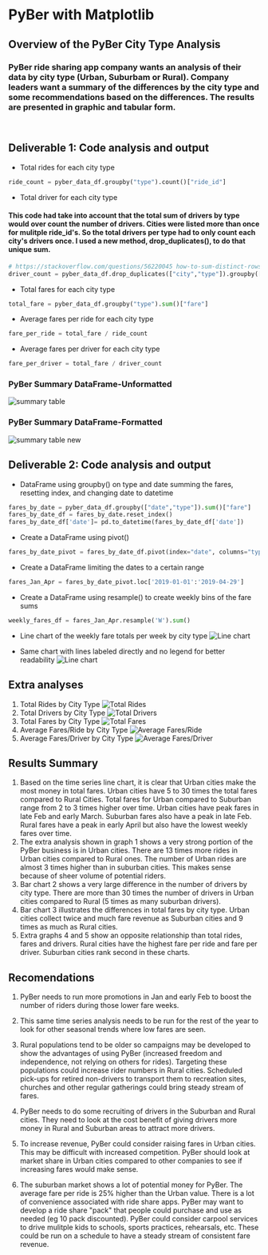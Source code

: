 # PyBer with Matplotlib

## Overview of the PyBer City Type Analysis

### PyBer ride sharing app company wants an analysis of their data by city type (Urban, Suburbam or Rural). Company leaders want a summary of the differences by the city type and some recommendations based on the differences. The results are presented in graphic and tabular form.
`  ` 
## Deliverable 1: Code analysis and output
- Total rides for each city type
```python
ride_count = pyber_data_df.groupby("type").count()["ride_id"]
```
- Total driver for each city type
#### This code had take into account that the total sum of drivers by type would over count the number of drivers. Cities were listed more than once for mulitple ride_id's. So the total drivers per type had to only count each city's drivers once. I used a new method, drop_duplicates(), to do that unique sum.
```python
# https://stackoverflow.com/questions/56220045 how-to-sum-distinct-rows-in-a-pandas-dataframe
driver_count = pyber_data_df.drop_duplicates(["city","type"]).groupby(["type"]).sum()["driver_count"]
```
- Total fares for each city type
```python
total_fare = pyber_data_df.groupby("type").sum()["fare"]
```
- Average fares per ride for each city type
```python
fare_per_ride = total_fare / ride_count
```
- Average fares per driver for each city type
```python
fare_per_driver = total_fare / driver_count
```


### PyBer Summary DataFrame-Unformatted
![summary table](./Resources/pyber_summary_df_unformatted.png) 
### PyBer Summary DataFrame-Formatted
![summary table new](./Resources/pyber_summary_df.png) 

## Deliverable 2: Code analysis and output

- DataFrame using groupby() on type and date summing the fares, resetting index, and changing date to datetime
```python 
fares_by_date = pyber_data_df.groupby(["date","type"]).sum()["fare"]
fares_by_date_df = fares_by_date.reset_index()
fares_by_date_df['date']= pd.to_datetime(fares_by_date_df['date'])
```
- Create a DataFrame using pivot()
```python
fares_by_date_pivot = fares_by_date_df.pivot(index="date", columns="type", values="fare")
```
- Create a DataFrame limiting the dates to a certain range
```python
fares_Jan_Apr = fares_by_date_pivot.loc['2019-01-01':'2019-04-29']
```
- Create a DataFrame using resample() to create weekly bins of the fare sums
```python
weekly_fares_df = fares_Jan_Apr.resample('W').sum()
```
- Line chart of the weekly fare totals per week by city type
![Line chart](./analysis/PyBer_fare_summary.png)

- Same chart with lines labeled directly and no legend for better readability
![Line chart](./analysis/PyBer_fare_summary_new.png)


## Extra analyses

1. Total Rides by City Type
![Total Rides](./analysis/PyBer_fare_summary_rides.png)
1. Total Drivers by City Type
![Total Drivers](./analysis/PyBer_fare_summary_drivers.png)
1. Total Fares by City Type
![Total Fares](./analysis/PyBer_fare_summary_fares.png)
1. Average Fares/Ride by City Type
![Average Fares/Ride](./analysis/PyBer_fare_summary_farespercity.png)
1. Average Fares/Driver by City Type
![Average Fares/Driver](./analysis/PyBer_fare_summary_faresperdriver.png)

## Results Summary
1. Based on the time series line chart, it is clear that Urban cities make the most money in total fares. Urban cities have 5 to 30 times the total fares compared to Rural Cities. Total fares for Urban compared to Suburban range from 2 to 3 times higher over time. Urban cities have peak fares in late Feb and early March. Suburban fares also have a peak in late Feb. Rural fares have a peak in early April but also have the lowest weekly fares over time. 
` `  
1. The extra analysis shown in graph 1 shows a very strong portion of the PyBer business is in Urban cities. There are 13 times more rides in Urban cities compared to Rural ones. The number of Urban rides are almost 3 times higher than in suburban cities. This makes sense because of sheer volume of potential riders. 
1. Bar chart 2 shows a very large difference in the number of drivers by city type. There are more than 30 times the number of drivers in Urban cities compared to Rural (5 times as many suburban drivers).
1. Bar chart 3 illustrates the differences in total fares by city type. Urban cities collect twice and much fare revenue as Suburban cities and 9 times as much as Rural cities.
` `  
1. Extra graphs 4 and 5 show an opposite relationship than total rides, fares and drivers. Rural cities have the highest fare per ride and fare per driver. Suburban cities rank second in these charts. 

## Recomendations
1. PyBer needs to run more promotions in Jan and early Feb to boost the number of riders during those lower fare weeks. 

1. This same time series analysis needs to be run for the rest of the year to look for other seasonal trends where low fares are seen. 
` `  
1. Rural populations tend to be older so campaigns may be developed to show the advantages of using PyBer (increased freedom and independence, not relying on others for rides). Targeting these populations could increase rider numbers in Rural cities. Scheduled pick-ups for retired non-drivers to transport them to recreation sites, churches and other regular gatherings could bring steady stream of fares.

1. PyBer needs to do some recruiting of drivers in the Suburban and Rural cities. They need to look at the cost benefit of giving drivers more money in Rural and Suburban areas to attract more drivers.
` `  
1. To increase revenue, PyBer could consider raising fares in Urban cities. This may be difficult with increased competition. PyBer should look at market share in Urban cities compared to other companies to see if increasing fares would make sense.

1. The suburban market shows a lot of potential money for PyBer. The average fare per ride is 25% higher than the Urban value. There is a lot of convenience associated with ride share apps. PyBer may want to develop a ride share "pack" that people could purchase and use as needed (eg 10 pack discounted). PyBer could consider carpool services to drive mulitple kids to schools, sports practices, rehearsals, etc. These could be run on a schedule to have a steady stream of consistent fare revenue.
